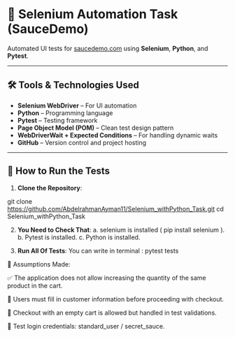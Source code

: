 # 🧪 Selenium Automation Task (SauceDemo)

Automated UI tests for [saucedemo.com](https://www.saucedemo.com) using **Selenium**, **Python**, and **Pytest**.

---

## 🛠 Tools & Technologies Used

- **Selenium WebDriver** – For UI automation
- **Python** – Programming language
- **Pytest** – Testing framework
- **Page Object Model (POM)** – Clean test design pattern
- **WebDriverWait + Expected Conditions** – For handling dynamic waits
- **GitHub** – Version control and project hosting

---

## 🚀 How to Run the Tests

1. **Clone the Repository**:

  git clone https://github.com/AbdelrahmanAyman11/Selenium_withPython_Task.git
  cd Selenium_withPython_Task

2. **You Need to Check That**:
   a. selenium is installed ( pip install selenium ).
   b. Pytest is installed.
   c. Python is installed.

3. **Run All Of Tests**:
    You can write in terminal : pytest tests

📌 Assumptions Made:

✅ The application does not allow increasing the quantity of the same product in the cart.

🧍 Users must fill in customer information before proceeding with checkout.

🛒 Checkout with an empty cart is allowed but handled in test validations.

🔐 Test login credentials: standard_user / secret_sauce.
   
